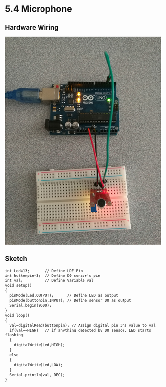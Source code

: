 # 5.4 Microphone

## Hardware Wiring
![Image](../../Examples/sensor-kit-for-arduino/034_microphone.jpg)

## Sketch
```
int Led=13;       // Define LDE Pin
int buttonpin=3;  // Define D0 sensor's pin
int val;          // Define Variable val
void setup()
{
  pinMode(Led,OUTPUT);      // Define LED as output
  pinMode(buttonpin,INPUT); // Define sensor D0 as output
  Serial.begin(9600);
}
void loop()
{
  val=digitalRead(buttonpin); // Assign digital pin 3's value to val
  if(val==HIGH)   // if anything detected by D0 sensor, LED starts flashing
  {
    digitalWrite(Led,HIGH);
  }
  else
  {
    digitalWrite(Led,LOW);
  }
  Serial.println(val, DEC);
}
```